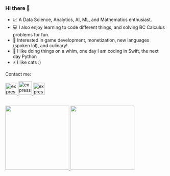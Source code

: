 ### Hi there 👋

- 📈 A Data Science, Analytics, AI, ML, and Mathematics enthusiast.
- 💻 I also enjoy learning to code different things, and solving BC Calculus problems for fun.
- 🔭 Interested in game development, monetization, new languages (spoken lol), and culinary!
- 🌱 I like doing things on a whim, one day I am coding in Swift, the next day Python 
- ⚡ I like cats :)

Contact me: 
<p align="left"> 
    <a href="https://www.linkedin.com/in/zhafiraelham/" target="_blank"> <img src="https://image.flaticon.com/icons/png/512/174/174857.png" alt="express" width="37" height="37"/> </a>
  <a href="zhafiraelhamfawnia@gmail.com" target="_blank"> <img src="https://image.flaticon.com/icons/png/512/732/732200.png" alt="express" width="42" height="42"/ > </a>
   <a href="https://twitter.com/lucisthetic target="_blank"> <img src="https://image.flaticon.com/icons/png/512/733/733579.png" alt="express" width="37" height="37"/> </a>
</p>

<br>

<a href="https://github.com/ikanberjalandidarat">
  <img height="200em" src="https://github-readme-stats.vercel.app/api?username=ikanberjalandidarat&theme=buefy&show_icons=true" />
  <img height="200em" src="https://github-readme-stats.vercel.app/api/top-langs/?username=ikanberjalandidarat&theme=buefy&layout=compact" />
</a>
